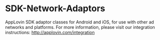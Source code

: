 SDK-Network-Adaptors
====================

AppLovin SDK adaptor classes for Android and iOS, for use with other ad networks and platforms.
For more information, please visit our integration instructions: http://applovin.com/integration